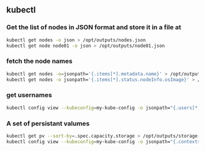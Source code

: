 
## kubectl

### Get the list of nodes in JSON format and store it in a file at
```bash 
kubectl get nodes -o json > /opt/outputs/nodes.json
kubectl get node node01 -o json > /opt/outputs/node01.json
```

### fetch the node names
```bash 
kubectl get nodes -o=jsonpath='{.items[*].metadata.name}' > /opt/outputs/node_names.txt
kubectl get nodes -o jsonpath='{.items[*].status.nodeInfo.osImage}' > /opt/outputs/nodes_os.txt
```

### get usernames
```bash 
kubectl config view --kubeconfig=my-kube-config -o jsonpath="{.users[*].name}" > /opt/outputs/users.txt
```

### A set of persistant valumes
```bash 
kubectl get pv --sort-by=.spec.capacity.storage > /opt/outputs/storage-capacity-sorted.txt
kubectl config view --kubeconfig=my-kube-config -o jsonpath="{.contexts[?(@.context.user=='aws-user')].name}" > /opt/outputs/aws-context-name
```